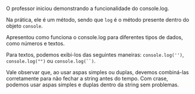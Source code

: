 O professor iniciou demonstrando a funcionalidade do console.log.

Na prática, ele é um método, sendo que `log` é o método presente dentro do objeto `console`.

Apresentou como funciona o console.log para diferentes tipos de dados, como números e textos.

Para textos, podemos exibi-los das seguintes maneiras: `console.log('')`, `console.log("")` ou `console.log(``)`.

Vale observar que, ao usar aspas simples ou duplas, devemos combiná-las corretamente para não fechar a string antes do tempo. Com crase, podemos usar aspas simples e duplas dentro da string sem problemas.
